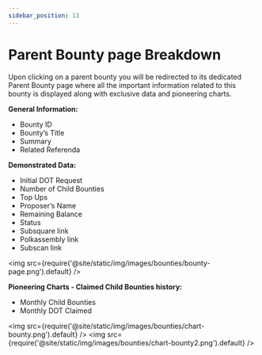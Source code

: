 ```yaml
---
sidebar_position: 13
---
```


# Parent Bounty page Breakdown

Upon clicking on a parent bounty you will be redirected to its dedicated Parent Bounty page where all the important information related to this bounty is displayed along with exclusive data and pioneering charts. 

**General Information:** 
- Bounty ID
- Bounty’s Title 
- Summary 
- Related Referenda

**Demonstrated Data:**
- Initial DOT Request 
- Number of Child Bounties 
- Top Ups
- Proposer’s Name 
- Remaining Balance
- Status 
- Subsquare link
- Polkassembly link
- Subscan link

<img src={require('@site/static/img/images/bounties/bounty-page.png').default} />


**Pioneering Charts  - Claimed Child Bounties history:**
- Monthly Child Bounties 
- Monthly DOT Claimed


<img src={require('@site/static/img/images/bounties/chart-bounty.png').default} />
<img src={require('@site/static/img/images/bounties/chart-bounty2.png').default} />